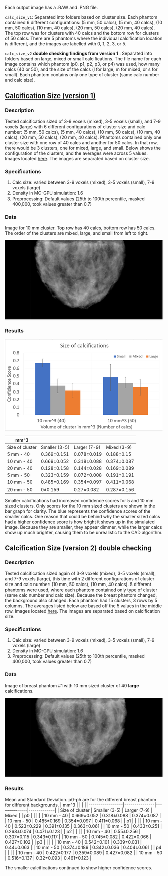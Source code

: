 Each output image has a .RAW and .PNG file. 

`calc_size_v1`: Separated into folders based on cluster size. Each phantom contained 6 different configurations: (5 mm, 50 calcs), (5 mm, 40 calcs), (10 mm, 50 calcs), (10 mm, 40 calcs), (20 mm, 50 calcs), (20 mm, 40 calcs). The top row was for clusters with 40 calcs and the bottom row for clusters of 50 calcs. There are 5 phantoms where the individual calcification location is different, and the images are labelled with 0, 1, 2, 3, or 5.

`calc_size_v2` **double checking findings from version 1** : Separated into folders based on large, mixed or small calcifications. The file name for each image contains which phantom (p0, p1, p2, p3, or p4) was used, how many calcs (40 or 50), and the size of the calcs (l for large, m for mixed, or s for small). Each phantom contains only one type of cluster (same calc number and calc size).

## [Calcification Size (version 1)](https://github.com/marianqian/cluster_generation_data#calcification-size-version-1)
### Description
Tested calcification sized of 3-9 voxels (mixed), 3-5 voxels (small), and 7-9 voxels (large) with 6 different configurations of cluster size and calc number: (5 mm, 50 calcs), (5 mm, 40 calcs), (10 mm, 50 calcs), (10 mm, 40 calcs), (20 mm, 50 calcs), (20 mm, 40 calcs). Phantoms contained only one cluster size with one row of 40 calcs and another for 50 calcs. In that row, there would be 3 clusters, one for mixed, large, and small. Below shows the configuration of the clusters, and the averages were across 5 values. Images located [here](https://github.com/marianqian/cluster_generation_data/tree/master/calc_size/calc_size_v1). The images are separated based on cluster size. 

### Specifications
1. Calc size: varied between 3-9 voxels (mixed), 3-5 voxels (small), 7-9 voxels (large)
2. Density in MC-GPU simulation: 1.6
3. Preprocessing: Default values (25th to 100th percentile, masked 400,000, took values greater than 0.7) 

### Data

Image for 10 mm cluster. Top row has 40 calcs, bottom row has 50 calcs. The order of the clusters are mixed, large, and small from left to right. 

![image](calc_size/calc_size_v1/10mm/prj_30mm_2_cluster_malignant_calc_size_10mm_1_full_0.7_25.raw.gz.raw.png)

### Results

![image](calc_size/graphs/calc_size_graph_presentation.png)

|     mm^3               |                      |                     |                    |
|------------------------|----------------------|---------------------|--------------------|
|     Size of cluster    |     Smaller (3-5)    |     Larger (7-9)    |     Mixed (3-9)    |
|     5 mm - 40          |     0.369±0.151      |     0.078±0.019     |     0.188±0.15     |
|     10 mm - 40         |     0.669±0.052      |     0.318±0.088     |     0.374±0.087    |
|     20 mm - 40         |     0.128±0.158      |     0.144±0.028     |     0.169±0.089    |
|     5 mm - 50          |     0.323±0.159      |     0.072±0.008     |     0.191±0.191    |
|     10 mm - 50         |     0.485±0.169      |     0.354±0.097     |     0.411±0.068    |
|     20 mm - 50         |     0±0.159          |     0.27±0.082      |     0.287±0.156    |

Smaller calcifications had increased confidence scores for 5 and 10 mm sized clusters. Only scores for the 10 mm sized clusters are shown in the bar graph for clarity. The blue represents the confidence scores of the smaller calcs. One reason that could be behind why the smaller sized calcs had a higher confidence score is how bright it shows up in the simulated image. Because they are smaller, they appear dimmer, while the larger calcs show up much brighter, causing them to be unrealistic to the CAD algorithm. 

## Calcification Size (version 2) double checking 
### Description
Tested calcification sized again of 3-9 voxels (mixed), 3-5 voxels (small), and 7-9 voxels (large), this time with 2 different configurations of cluster size and calc number: (10 mm, 50 calcs), (10 mm, 40 calcs). 5 different phantoms were used, where each phantom contained only type of cluster (same calc number and calc size). Because the breast phantom changed, the background also changed. Each phantom had 15 clusters, 3 rows by 5 columns. The averages listed below are based off the 5 values in the middle row. Images located [here](https://github.com/marianqian/cluster_generation_data/tree/master/calc_size/calc_size_v2). The images are separated based on calcification size. 

### Specifications
1. Calc size: varied between 3-9 voxels (mixed), 3-5 voxels (small), 7-9 voxels (large)
2. Density in MC-GPU simulation: 1.6
3. Preprocessing: Default values (25th to 100th percentile, masked 400,000, took values greater than 0.7) 

### Data
Image of breast phantom #1 with 10 mm sized cluster of 40 **large** calcifications.

![image](calc_size/calc_size_v2/large/prj_30mm_2_cluster_malignant_calc_size_v2_p1_40_l_full_0.7_25.raw.gz.raw.png)

### Results
Mean and Standard Deviation. p0-p5 are for the different breast phantom for different backgrounds. 
| mm^3            |               |              |             |
|-----------------|---------------|--------------|-------------|
| Size of cluster | Smaller (3-5) | Larger (7-9) | Mixed       |
| p0              |               |              |             |
| 10 mm - 40      | 0.669±0.052   | 0.318±0.088  | 0.374±0.087 |
| 10 mm - 50      | 0.485±0.169   | 0.354±0.097  | 0.411±0.068 |
| p1              |               |              |             |
| 10 mm - 40      | 0.523±0.229   | 0.391±0.135  | 0.363±0.061 |
| 10 mm - 50      | 0.433±0.251   | 0.268±0.074  | 0.471±0.123 |
| p2              |               |              |             |
| 10 mm - 40      | 0.55±0.256    | 0.307±0.115  | 0.343±0.117 |
| 10 mm - 50      | 0.745±0.082   | 0.422±0.066  | 0.427±0.102 |
| p3              |               |              |             |
| 10 mm - 40      | 0.542±0.101   | 0.339±0.031  | 0.44±0.063  |
| 10 mm - 50      | 0.374±0.189   | 0.342±0.036  | 0.404±0.061 |
| p4              |               |              |             |
| 10 mm - 40      | 0.422±0.177   | 0.359±0.089  | 0.427±0.082 |
| 10 mm - 50      | 0.516±0.137   | 0.32±0.093   | 0.461±0.123 |

The smaller calcifications continued to show higher confidence scores. 
